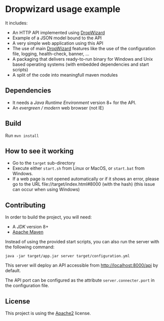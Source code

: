 # Dropwizard usage example

It includes:
* An HTTP API implemented using [DropWizard](https://www.dropwizard.io/en/latest/)
* Example of a JSON model bound to the API
* A very simple web application using this API
* The use of main [DropWizard](https://www.dropwizard.io/en/latest/) features like the use of the configuration file, logging, health-check, banner, ...
* A packaging that delivers ready-to-run binary for Windows and Unix based operating systems (with embedded dependencies and start scripts)
* A split of the code into meaningfull maven modules

## Dependencies

* It needs a *Java Runtime Environment* version 8+ for the API.
* An *evergreen / modern* web browser (not IE)

## Build

Run `mvn install`

## How to see it working

* Go to the `target` sub-directory
* Execute either `start.sh` from Linux or MacOS, or `start.bat` from Windows.
* If a web page is not opened automatically or if it shows an error, please go to the URL file://target/index.html#8000 (with the hash) (this issue can occur when using Windows)

## Contributing

In order to build the project, you will need:
* A *JDK* version 8+
* [Apache Maven](https://maven.apache.org/)

Instead of using the provided start scripts, you can also run the server with the following command:

    java -jar target/app.jar server target/configuration.yml

This server will deploy an API accessible from [http://localhost:8000/api](http://localhost:8000/api) by default.

The API port can be configured as the attribute `server.connecter.port` in the configuration file.

## License

This project is using the [Apache2](https://www.apache.org/licenses/LICENSE-2.0) license.
